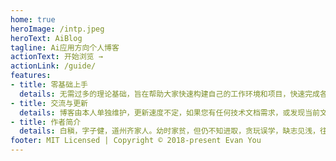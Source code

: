 ```yaml
---
home: true
heroImage: /intp.jpeg
heroText: AiBlog
tagline: Ai应用方向个人博客
actionText: 开始浏览 →
actionLink: /guide/
features:
- title: 零基础上手
  details: 无需过多的理论基础，旨在帮助大家快速构建自己的工作环境和项目，快速完成各种需求和设计，同时在简单代码引导的基础上，适当介绍理论知识，在快速使用的基础上充实理论基础
- title: 交流与更新
  details: 博客由本人单独维护，更新速度不定，如果您有任何技术文档需求，或发现当前文档有误，请随时联系我改正或进行催更，您可以通过galijiangzhi@163.com与我进行邮箱联系，我期待与您交流，为您提供帮助。
- title: 作者简介
  details: 白稹，字子健，道州齐家人。幼时家贫，但仍不知进取，贪玩误学，缺志见浅，往后者更甚之，行为不轨，家人震怒。后年十九，游学西海，闲暇之余，撰本博客以记所学。
footer: MIT Licensed | Copyright © 2018-present Evan You
---
```

